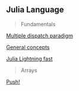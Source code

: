 ## Julia Language

> Fundamentals

[Multiple dispatch paradigm](https://link.medium.com/pI7i2eOeapb)

[General concepts](https://link.medium.com/Pr1dFy6Pbpb)

[Julia Lightning fast](https://medium.com/chifi-media/some-major-ways-to-make-julia-lightning-fast-ea765b62e8d8)

> Arrays

[Push!](https://towardsdatascience.com/everything-you-need-to-know-about-push-in-julia-1f01891f1c0a)
